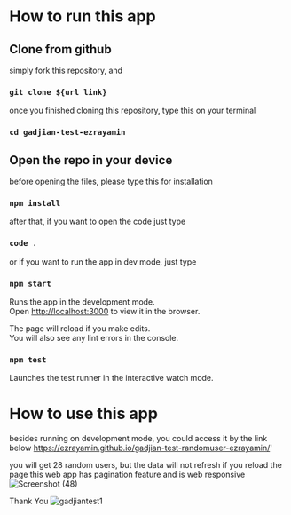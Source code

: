 # How to run this app

## Clone from github

simply fork this repository, and 
### `git clone ${url link}`

once you finished cloning this repository, type this on your terminal
### `cd gadjian-test-ezrayamin`

## Open the repo in your device
before opening the files, please type this for installation
### `npm install`

after that, if you want to open the code just type
### `code .`
or if you want to run the app in dev mode, just type 
### `npm start`

Runs the app in the development mode.\
Open [http://localhost:3000](http://localhost:3000) to view it in the browser.

The page will reload if you make edits.\
You will also see any lint errors in the console.

### `npm test`
Launches the test runner in the interactive watch mode.

# How to use this app
besides running on development mode, you could access it by the link below
https://ezrayamin.github.io/gadjian-test-randomuser-ezrayamin/'

you will get 28 random users, but the data will not refresh if you reload the page
this web app has pagination feature and is web responsive
![Screenshot (48)](https://user-images.githubusercontent.com/73160378/123441464-be4e4080-d588-11eb-890c-462613d82c23.png)

Thank You
![gadjiantest1](https://user-images.githubusercontent.com/73160378/123441624-ee95df00-d588-11eb-88bb-f42a06058ab5.jpeg)
